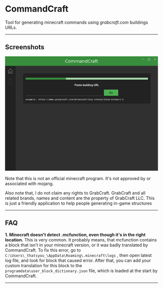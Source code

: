 # CommandCraft
Tool for generating minecraft commands using *grabcraft.com* buildings URLs.

- - -
## Screenshots

![1](screenshots/screenshot1.png)

Note that this is not an official minecraft program. It's not approved by or associated with mojang. 

Also note that, I do not claim any rights to GrabCraft. 
GrabCraft and all related brands, names and content are the property of GrabCraft LLC.
This is just a friendly application to help people generating  in-game structures
- - -



## FAQ
**1. Minecraft doesn't detect .mcfunction, even though it's in the right location.**
This is very common. It probably means, that mcfunction contains a block that isn't in your minecraft version, or it was badly translated by CommandCraft. To fix this error, go to ```C:\Users\_thatsyou_\AppData\Roaming\.minecraft\logs```
, then open latest log file, and look for block that caused error.
After that, you can add your custom translation for this block to the ```programdata\user_block_dictionary.json``` file, which is loaded at the start by CommandCraft.

- - -


